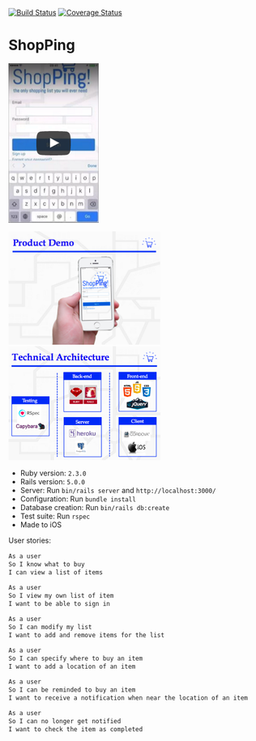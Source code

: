 [![Build Status](https://travis-ci.org/srMarquinho/shopping-list-app.svg?branch=master)](https://travis-ci.org/srMarquinho/shopping-list-app)
[![Coverage Status](https://coveralls.io/repos/github/srMarquinho/shopping-list-app/badge.svg?branch=master)](https://coveralls.io/github/srMarquinho/shopping-list-app?branch=master)

# ShopPing

[![youtube](./docs/link.png)](https://www.youtube.com/watch?v=VPkfbeDOce8)

<img src="./docs/1.png" width="300"> <img src="./docs/2.png" width="300">

- Ruby version: `2.3.0`
- Rails version: `5.0.0`
- Server: Run `bin/rails server` and `http://localhost:3000/`
- Configuration: Run `bundle install`
- Database creation: Run `bin/rails db:create`
- Test suite: Run `rspec`
- Made to iOS

User stories:

```text
As a user
So I know what to buy
I can view a list of items
```

```text
As a user
So I view my own list of item
I want to be able to sign in
```

```text
As a user
So I can modify my list
I want to add and remove items for the list
```

```text
As a user
So I can specify where to buy an item
I want to add a location of an item
```

```text
As a user
So I can be reminded to buy an item
I want to receive a notification when near the location of an item
```

```text
As a user
So I can no longer get notified
I want to check the item as completed
```
